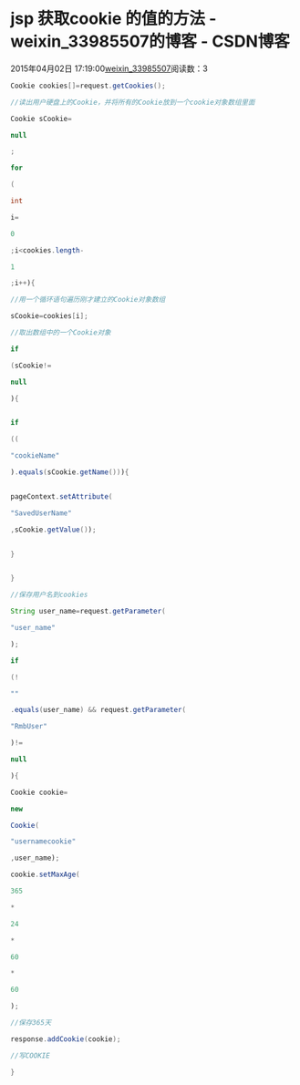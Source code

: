 # jsp 获取cookie 的值的方法 - weixin_33985507的博客 - CSDN博客
2015年04月02日 17:19:00[weixin_33985507](https://me.csdn.net/weixin_33985507)阅读数：3

```java
Cookie cookies[]=request.getCookies();
```
```java
//读出用户硬盘上的Cookie，并将所有的Cookie放到一个cookie对象数组里面
```
```java
Cookie sCookie=
```
```java
null
```
```java
;
```
```java
for
```
```java
(
```
```java
int
```
```java
i=
```
```java
0
```
```java
;i<cookies.length-
```
```java
1
```
```java
;i++){
```
```java
//用一个循环语句遍历刚才建立的Cookie对象数组
```
```java
sCookie=cookies[i];
```
```java
//取出数组中的一个Cookie对象
```
```java
if
```
```java
(sCookie!=
```
```java
null
```
```java
){
```
```java
```
```java
if
```
```java
((
```
```java
"cookieName"
```
```java
).equals(sCookie.getName())){
```
```java
```
```java
pageContext.setAttribute(
```
```java
"SavedUserName"
```
```java
,sCookie.getValue());
```
```java
```
```java
}
```
```java
```
```java
}
```
```java
//保存用户名到cookies
```
```java
String user_name=request.getParameter(
```
```java
"user_name"
```
```java
);
```
```java
if
```
```java
(!
```
```java
""
```
```java
.equals(user_name) && request.getParameter(
```
```java
"RmbUser"
```
```java
)!=
```
```java
null
```
```java
){
```
```java
Cookie cookie=
```
```java
new
```
```java
Cookie(
```
```java
"usernamecookie"
```
```java
,user_name);
```
```java
cookie.setMaxAge(
```
```java
365
```
```java
*
```
```java
24
```
```java
*
```
```java
60
```
```java
*
```
```java
60
```
```java
);
```
```java
//保存365天
```
```java
response.addCookie(cookie);
```
```java
//写COOKIE
```
```java
}
```
